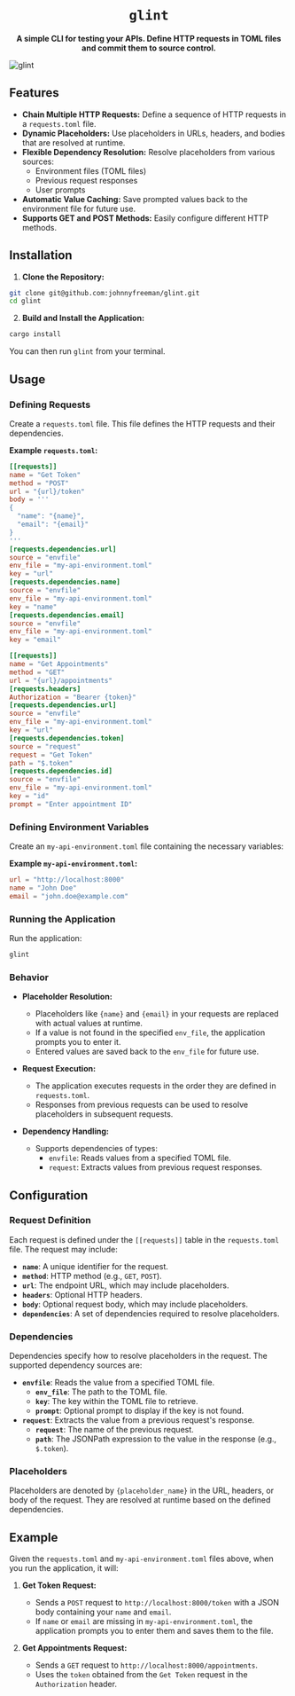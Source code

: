 <div align="center">
  <h1><code>glint</code></h1>

  <p><b>A simple CLI for testing your APIs. Define HTTP requests in TOML files and commit them to source control.</b></p>
</div>

![glint](https://github.com/user-attachments/assets/cc81d961-9a4a-4a0b-8703-6e47cced9762)

## Features

- **Chain Multiple HTTP Requests:** Define a sequence of HTTP requests in a `requests.toml` file.
- **Dynamic Placeholders:** Use placeholders in URLs, headers, and bodies that are resolved at runtime.
- **Flexible Dependency Resolution:** Resolve placeholders from various sources:
  - Environment files (TOML files)
  - Previous request responses
  - User prompts
- **Automatic Value Caching:** Save prompted values back to the environment file for future use.
- **Supports GET and POST Methods:** Easily configure different HTTP methods.

## Installation

1. **Clone the Repository:**

 ```bash
 git clone git@github.com:johnnyfreeman/glint.git
 cd glint
 ```

2. **Build and Install the Application:**

 ```bash
 cargo install
 ```

You can then run `glint` from your terminal.

## Usage

### Defining Requests

Create a `requests.toml` file. This file defines the HTTP requests and their dependencies.

**Example `requests.toml`:**

```toml
[[requests]]
name = "Get Token"
method = "POST"
url = "{url}/token"
body = '''
{
  "name": "{name}",
  "email": "{email}"
}
'''
[requests.dependencies.url]
source = "envfile"
env_file = "my-api-environment.toml"
key = "url"
[requests.dependencies.name]
source = "envfile"
env_file = "my-api-environment.toml"
key = "name"
[requests.dependencies.email]
source = "envfile"
env_file = "my-api-environment.toml"
key = "email"

[[requests]]
name = "Get Appointments"
method = "GET"
url = "{url}/appointments"
[requests.headers]
Authorization = "Bearer {token}"
[requests.dependencies.url]
source = "envfile"
env_file = "my-api-environment.toml"
key = "url"
[requests.dependencies.token]
source = "request"
request = "Get Token"
path = "$.token"
[requests.dependencies.id]
source = "envfile"
env_file = "my-api-environment.toml"
key = "id"
prompt = "Enter appointment ID"
```

### Defining Environment Variables

Create an `my-api-environment.toml` file containing the necessary variables:

**Example `my-api-environment.toml`:**

```toml
url = "http://localhost:8000"
name = "John Doe"
email = "john.doe@example.com"
```

### Running the Application

Run the application:

```bash
glint
```

### Behavior

- **Placeholder Resolution:**
  - Placeholders like `{name}` and `{email}` in your requests are replaced with actual values at runtime.
  - If a value is not found in the specified `env_file`, the application prompts you to enter it.
  - Entered values are saved back to the `env_file` for future use.

- **Request Execution:**
  - The application executes requests in the order they are defined in `requests.toml`.
  - Responses from previous requests can be used to resolve placeholders in subsequent requests.

- **Dependency Handling:**
  - Supports dependencies of types:
    - `envfile`: Reads values from a specified TOML file.
    - `request`: Extracts values from previous request responses.

## Configuration

### Request Definition

Each request is defined under the `[[requests]]` table in the `requests.toml` file. The request may include:

- **`name`**: A unique identifier for the request.
- **`method`**: HTTP method (e.g., `GET`, `POST`).
- **`url`**: The endpoint URL, which may include placeholders.
- **`headers`**: Optional HTTP headers.
- **`body`**: Optional request body, which may include placeholders.
- **`dependencies`**: A set of dependencies required to resolve placeholders.

### Dependencies

Dependencies specify how to resolve placeholders in the request. The supported dependency sources are:

- **`envfile`**: Reads the value from a specified TOML file.
  - **`env_file`**: The path to the TOML file.
  - **`key`**: The key within the TOML file to retrieve.
  - **`prompt`**: Optional prompt to display if the key is not found.
- **`request`**: Extracts the value from a previous request's response.
  - **`request`**: The name of the previous request.
  - **`path`**: The JSONPath expression to the value in the response (e.g., `$.token`).

### Placeholders

Placeholders are denoted by `{placeholder_name}` in the URL, headers, or body of the request. They are resolved at runtime based on the defined dependencies.

## Example

Given the `requests.toml` and `my-api-environment.toml` files above, when you run the application, it will:

1. **Get Token Request:**
   - Sends a `POST` request to `http://localhost:8000/token` with a JSON body containing your `name` and `email`.
   - If `name` or `email` are missing in `my-api-environment.toml`, the application prompts you to enter them and saves them to the file.

2. **Get Appointments Request:**
   - Sends a `GET` request to `http://localhost:8000/appointments`.
   - Uses the `token` obtained from the `Get Token` request in the `Authorization` header.
